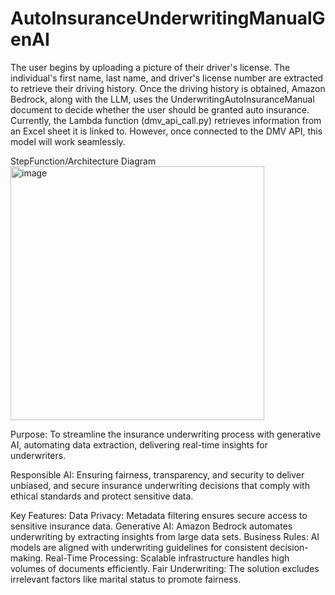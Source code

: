 # AutoInsuranceUnderwritingManualGenAI

The user begins by uploading a picture of their driver's license. The individual's first name, last name, and driver's license number are extracted to retrieve their driving history. Once the driving history is obtained, Amazon Bedrock, along with the LLM, uses the UnderwritingAutoInsuranceManual document to decide whether the user should be granted auto insurance. Currently, the Lambda function (dmv_api_call.py) retrieves information from an Excel sheet it is linked to. However, once connected to the DMV API, this model will work seamlessly.


StepFunction/Architecture Diagram
<img width="406" alt="image" src="https://github.com/user-attachments/assets/455e6a29-af96-41b2-8abf-c266723c60ac">


Purpose: To streamline the insurance underwriting process with generative AI, automating data extraction, delivering real-time insights for underwriters.

Responsible AI: Ensuring fairness, transparency, and security to deliver unbiased, and secure insurance underwriting decisions that comply with ethical standards and protect sensitive data.

Key Features:
Data Privacy: Metadata filtering ensures secure access to sensitive insurance data.
Generative AI: Amazon Bedrock automates underwriting by extracting insights from large data sets.
Business Rules: AI models are aligned with underwriting guidelines for consistent decision-making.
Real-Time Processing: Scalable infrastructure handles high volumes of documents efficiently.
Fair Underwriting: The solution excludes irrelevant factors like marital status to promote fairness.

